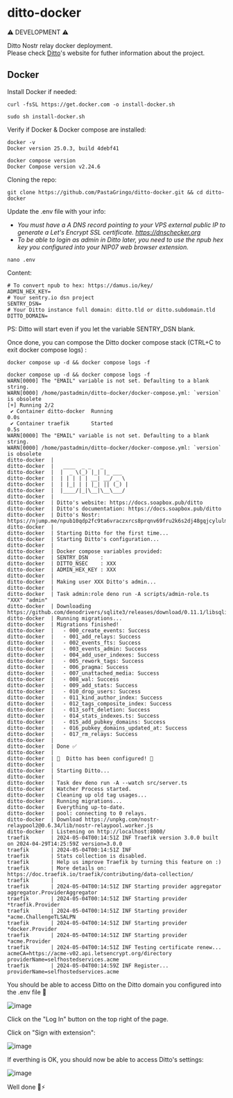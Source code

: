 # ditto-docker
⚠️ DEVELOPMENT ⚠️  

Ditto Nostr relay docker deployment.  
Please check [Ditto](https://docs.soapbox.pub/ditto/)'s website for futher information about the project.
## Docker
Install Docker if needed:
```
curl -fsSL https://get.docker.com -o install-docker.sh
```
```
sudo sh install-docker.sh
```
Verify if Docker & Docker compose are installed:
```
docker -v
Docker version 25.0.3, build 4debf41
```
```
docker compose version
Docker Compose version v2.24.6
```
Cloning the repo:
```
git clone https://github.com/PastaGringo/ditto-docker.git && cd ditto-docker
```
Update the .env file with your info:  
- <em>You must have a A DNS record pointing to your VPS external public IP to generate a Let's Encrypt SSL certificate. https://dnschecker.org
- To be able to login as admin in Ditto later, you need to use the npub hex key you configured into your NIP07 web browser extension.</em>

```
nano .env
```
Content:
```
# To convert npub to hex: https://damus.io/key/ 
ADMIN_HEX_KEY=
# Your sentry.io dsn project
SENTRY_DSN=
# Your Ditto instance full domain: ditto.tld or ditto.subdomain.tld
DITTO_DOMAIN=
```
PS: Ditto will start even if you let the variable SENTRY_DSN blank.  

Once done, you can compose the Ditto docker compose stack (CTRL+C to exit docker compose logs) :
```
docker compose up -d && docker compose logs -f 
```
```
docker compose up -d && docker compose logs -f
WARN[0000] The "EMAIL" variable is not set. Defaulting to a blank string. 
WARN[0000] /home/pastadmin/ditto-docker/docker-compose.yml: `version` is obsolete 
[+] Running 2/2
 ✔ Container ditto-docker  Running                                                                                                                                                   0.0s 
 ✔ Container traefik       Started                                                                                                                                                   0.5s 
WARN[0000] The "EMAIL" variable is not set. Defaulting to a blank string. 
WARN[0000] /home/pastadmin/ditto-docker/docker-compose.yml: `version` is obsolete 
ditto-docker  | 
ditto-docker  |   ____  _ _   _        
ditto-docker  |  |  _ \(_) |_| |_ ___  
ditto-docker  |  | | | | | __| __/ _ \ 
ditto-docker  |  | |_| | | |_| || (_) |
ditto-docker  |  |____/|_|\__|\__\___/ 
ditto-docker  |                        
ditto-docker  | Ditto's website: https://docs.soapbox.pub/ditto
ditto-docker  | Ditto's documentation: https://docs.soapbox.pub/ditto
ditto-docker  | Ditto's Nostr: https://njump.me/npub10qdp2fc9ta6vraczxrcs8prqnv69fru2k6s2dj48gqjcylulmtjsg9arpj
ditto-docker  | 
ditto-docker  | Starting Ditto for the first time...
ditto-docker  | Starting Ditto's configuration...
ditto-docker  | 
ditto-docker  | Docker compose variables provided:
ditto-docker  | SENTRY_DSN    : 
ditto-docker  | DITTO_NSEC    : XXX
ditto-docker  | ADMIN_HEX_KEY : XXX
ditto-docker  | 
ditto-docker  | Making user XXX Ditto's admin...
ditto-docker  | 
ditto-docker  | Task admin:role deno run -A scripts/admin-role.ts "XXX" "admin"
ditto-docker  | Downloading https://github.com/denodrivers/sqlite3/releases/download/0.11.1/libsqlite3.so
ditto-docker  | Running migrations...
ditto-docker  | Migrations finished!
ditto-docker  |   - 000_create_events: Success
ditto-docker  |   - 001_add_relays: Success
ditto-docker  |   - 002_events_fts: Success
ditto-docker  |   - 003_events_admin: Success
ditto-docker  |   - 004_add_user_indexes: Success
ditto-docker  |   - 005_rework_tags: Success
ditto-docker  |   - 006_pragma: Success
ditto-docker  |   - 007_unattached_media: Success
ditto-docker  |   - 008_wal: Success
ditto-docker  |   - 009_add_stats: Success
ditto-docker  |   - 010_drop_users: Success
ditto-docker  |   - 011_kind_author_index: Success
ditto-docker  |   - 012_tags_composite_index: Success
ditto-docker  |   - 013_soft_deletion: Success
ditto-docker  |   - 014_stats_indexes.ts: Success
ditto-docker  |   - 015_add_pubkey_domains: Success
ditto-docker  |   - 016_pubkey_domains_updated_at: Success
ditto-docker  |   - 017_rm_relays: Success
ditto-docker  | 
ditto-docker  | Done ✅
ditto-docker  | 
ditto-docker  | 🎉  Ditto has been configured! 🎉
ditto-docker  | 
ditto-docker  | Starting Ditto...
ditto-docker  | 
ditto-docker  | Task dev deno run -A --watch src/server.ts
ditto-docker  | Watcher Process started.
ditto-docker  | Cleaning up old tag usages...
ditto-docker  | Running migrations...
ditto-docker  | Everything up-to-date.
ditto-docker  | pool: connecting to 0 relays.
ditto-docker  | Download https://unpkg.com/nostr-relaypool2@0.6.34/lib/nostr-relaypool.worker.js
ditto-docker  | Listening on http://localhost:8000/
traefik       | 2024-05-04T00:14:51Z INF Traefik version 3.0.0 built on 2024-04-29T14:25:59Z version=3.0.0
traefik       | 2024-05-04T00:14:51Z INF 
traefik       | Stats collection is disabled.
traefik       | Help us improve Traefik by turning this feature on :)
traefik       | More details on: https://doc.traefik.io/traefik/contributing/data-collection/
traefik       | 
traefik       | 2024-05-04T00:14:51Z INF Starting provider aggregator aggregator.ProviderAggregator
traefik       | 2024-05-04T00:14:51Z INF Starting provider *traefik.Provider
traefik       | 2024-05-04T00:14:51Z INF Starting provider *acme.ChallengeTLSALPN
traefik       | 2024-05-04T00:14:51Z INF Starting provider *docker.Provider
traefik       | 2024-05-04T00:14:51Z INF Starting provider *acme.Provider
traefik       | 2024-05-04T00:14:51Z INF Testing certificate renew... acmeCA=https://acme-v02.api.letsencrypt.org/directory providerName=selfhostedservices.acme
traefik       | 2024-05-04T00:14:59Z INF Register... providerName=selfhostedservices.acme
```

You should be able to access Ditto on the Ditto domain you configured into the .env file 🎉

![image](https://github.com/PastaGringo/ditto-docker/assets/16828964/a995084d-f612-46e2-9103-7b1e48685dd8)

Click on the "Log In" button on the top right of the page.

Click on "Sign with extension":

![image](https://github.com/PastaGringo/ditto-docker/assets/16828964/2a1ea6d3-294b-4863-9d16-b7a9b17500e7)

If everthing is OK, you should now be able to access Ditto's settings:

![image](https://github.com/PastaGringo/ditto-docker/assets/16828964/3af3e68e-6fc1-4316-97eb-58eea1a67b0b)

Well done 🎉⚡
